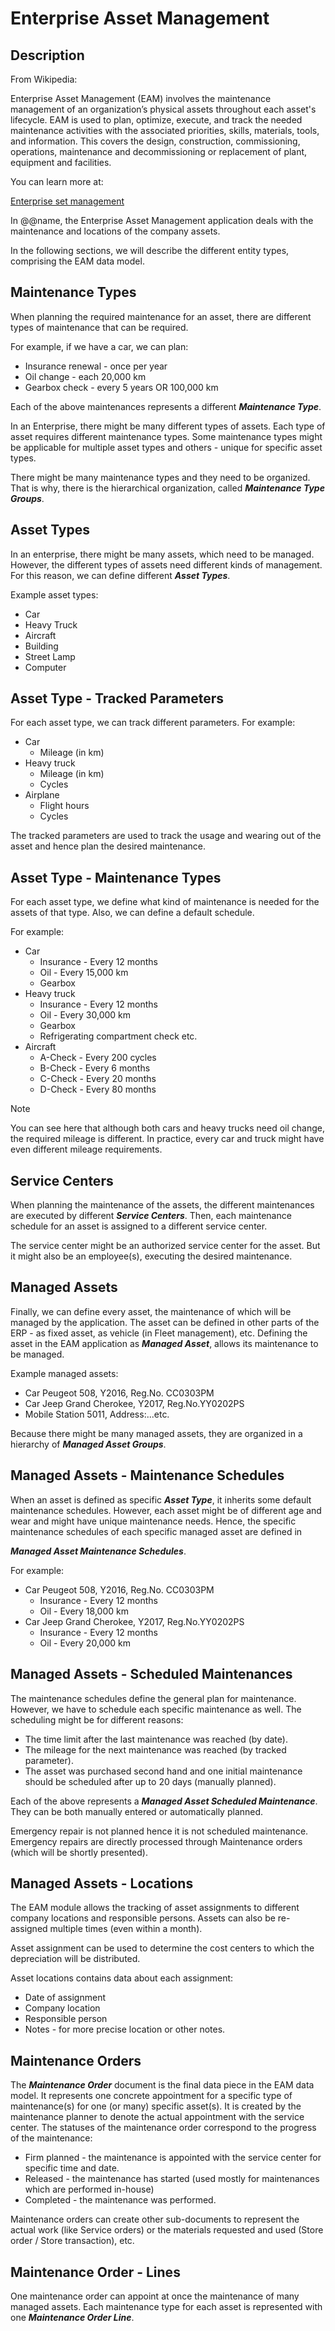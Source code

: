 # Enterprise Asset Management

## Description
From Wikipedia:

Enterprise Asset Management (EAM) involves the maintenance management of an organization’s physical assets throughout each asset's lifecycle. EAM is used to plan, optimize, execute, and track the needed maintenance activities with the associated priorities, skills, materials, tools, and information. This covers the design, construction, commissioning, operations, maintenance and decommissioning or replacement of plant, equipment and facilities.

You can learn more at:

[Enterprise set management](https://en.wikipedia.org/wiki/Enterprise_asset_management)
 
In @@name, the Enterprise Asset Management application deals with the maintenance and locations of the company assets.

In the following sections, we will describe the different entity types, comprising the EAM data model.

## Maintenance Types

When planning the required maintenance for an asset, there are different types of maintenance that can be required.

For example, if we have a car, we can plan:

- Insurance renewal - once per year
- Oil change - each 20,000 km
- Gearbox check - every 5 years OR 100,000 km

Each of the above maintenances represents a different ***Maintenance Type***.

In an Enterprise, there might be many different types of assets. Each type of asset requires different maintenance types. Some maintenance types might be applicable for multiple asset types and others -  unique for specific asset types.

There might be many maintenance types and they need to be organized. That is why, there is the hierarchical organization, called ***Maintenance Type Groups***.

## Asset Types

In an enterprise, there might be many assets, which need to be managed. However, the different types of assets need different kinds of management. For this reason, we can define different ***Asset Types***.

Example asset types:

- Car
- Heavy Truck
- Aircraft
- Building
- Street Lamp
- Computer

## Asset Type - Tracked Parameters
For each asset type, we can track different parameters. For example:

- Car
  - Mileage (in km)
- Heavy truck
  - Mileage (in km)
  - Cycles
- Airplane
  - Flight hours
  - Cycles

The tracked parameters are used to track the usage and wearing out of the asset and hence plan the desired maintenance.

## Asset Type - Maintenance Types

For each asset type, we define what kind of maintenance is needed for the assets of that type. Also, we can define a default schedule. 

For example:

- Car
  - Insurance - Every 12 months
  - Oil - Every 15,000 km
  - Gearbox
- Heavy truck
  - Insurance - Every 12 months
  - Oil - Every 30,000 km
  - Gearbox
  - Refrigerating compartment check etc.
- Aircraft
  - A-Check - Every 200 cycles
  - B-Check - Every 6 months
  - C-Check - Every 20 months
  - D-Check - Every 80 months

>[!NOTE]
You can see here that although both cars and heavy trucks need oil change, the required mileage is different. In practice, every car and truck might have even different mileage requirements.

## Service Centers

When planning the maintenance of the assets, the different maintenances are executed by different ***Service Centers***. Then, each maintenance schedule for an asset is assigned to a different service center.

The service center might be an authorized service center for the asset. But it might also be an employee(s), executing the desired maintenance.

## Managed Assets

Finally, we can define every asset, the maintenance of which will be managed by the application. The asset can be defined in other parts of the ERP - as fixed asset, as vehicle (in Fleet management), etc. Defining the asset in the EAM application as ***Managed Asset***, allows its maintenance to be managed.

Example managed assets:

- Car Peugeot 508, Y2016, Reg.No. CC0303PM
- Car Jeep Grand Cherokee, Y2017, Reg.No.YY0202PS
- Mobile Station 5011, Address:...etc.

Because there might be many managed assets, they are organized in a hierarchy of ***Managed Asset Groups***.

## Managed Assets - Maintenance Schedules

When an asset is defined as specific ***Asset Type***, it inherits some default maintenance schedules. However, each asset might be of different age and wear and might have unique maintenance needs. Hence, the specific maintenance schedules of each specific managed asset are defined in 

***Managed Asset Maintenance Schedules***.

For example:

- Car Peugeot 508, Y2016, Reg.No. CC0303PM
  - Insurance - Every 12 months
  - Oil - Every 18,000 km
- Car Jeep Grand Cherokee, Y2017, Reg.No.YY0202PS
  - Insurance - Every 12 months
  - Oil - Every 20,000 km

## Managed Assets - Scheduled Maintenances

The maintenance schedules define the general plan for maintenance. However, we have to schedule each specific maintenance as well. The scheduling might be for different reasons:

- The time limit after the last maintenance was reached (by date).
- The mileage for the next maintenance was reached (by tracked parameter).
- The asset was purchased second hand and one initial maintenance should be scheduled after up to 20 days (manually planned).

Each of the above represents a ***Managed Asset Scheduled Maintenance***. They can be both manually entered or automatically planned.

Emergency repair is not planned hence it is not scheduled maintenance. Emergency repairs are directly processed through Maintenance orders (which will be shortly presented).

## Managed Assets - Locations

The EAM module allows the tracking of asset assignments to different company locations and responsible persons. Assets can also be re-assigned multiple times (even within a month).

Asset assignment can be used to determine the cost centers to which the depreciation will be distributed.
 
Asset locations contains data about each assignment:

- Date of assignment
- Company location
- Responsible person
- Notes - for more precise location or other notes.

## Maintenance Orders

The ***Maintenance Order***  document is the final data piece in the EAM data model. It represents one concrete appointment for a specific type of maintenance(s) for one (or many) specific asset(s).
It is created by the maintenance planner to denote the actual appointment with the service center.
The statuses of the maintenance order correspond to the progress of the maintenance:

- Firm planned - the maintenance is appointed with the service center for specific time and date.
- Released - the maintenance has started (used mostly for maintenances which are performed in-house)
- Completed - the maintenance was performed.

Maintenance orders can create other sub-documents to represent the actual work (like Service orders) or the materials requested and used (Store order / Store transaction), etc.

## Maintenance Order - Lines

One maintenance order can appoint at once the maintenance of many managed assets. Each maintenance type for each asset is represented with one ***Maintenance Order Line***.
 

